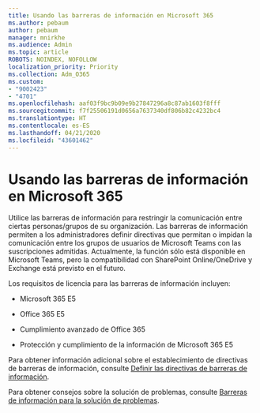 ```yaml
---
title: Usando las barreras de información en Microsoft 365
ms.author: pebaum
author: pebaum
manager: mnirkhe
ms.audience: Admin
ms.topic: article
ROBOTS: NOINDEX, NOFOLLOW
localization_priority: Priority
ms.collection: Adm_O365
ms.custom:
- "9002423"
- "4701"
ms.openlocfilehash: aaf03f9bc9b09e9b27847296a8c87ab1603f8fff
ms.sourcegitcommit: f7f25506191d0656a7637340df806b82c4232bc4
ms.translationtype: HT
ms.contentlocale: es-ES
ms.lasthandoff: 04/21/2020
ms.locfileid: "43601462"
---
```

# <a name="using-information-barriers-in-microsoft-365"></a>Usando las barreras de información en Microsoft 365

Utilice las barreras de información para restringir la comunicación entre ciertas personas/grupos de su organización. Las barreras de información permiten a los administradores definir directivas que permitan o impidan la comunicación entre los grupos de usuarios de Microsoft Teams con las suscripciones admitidas.  Actualmente, la función sólo está disponible en Microsoft Teams, pero la compatibilidad con SharePoint Online/OneDrive y Exchange está previsto en el futuro.

Los requisitos de licencia para las barreras de información incluyen:

- Microsoft 365 E5

- Office 365 E5

- Cumplimiento avanzado de Office 365

- Protección y cumplimiento de la información de Microsoft 365 E5

Para obtener información adicional sobre el establecimiento de directivas de barreras de información, consulte [ Definir las directivas de barreras de información](https://docs.microsoft.com/microsoft-365/compliance/information-barriers-policies).

Para obtener consejos sobre la solución de problemas, consulte [ Barreras de información para la solución de problemas](https://docs.microsoft.com/microsoft-365/compliance/information-barriers-troubleshooting).

